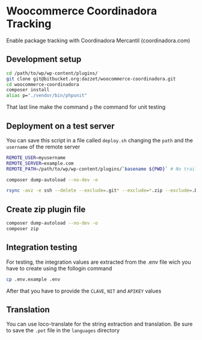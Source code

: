 # Woocommerce Coordinadora Tracking

Enable package tracking with Coordinadora Mercantil (coordinadora.com)

## Development setup

```bash
cd /path/to/wp/wp-content/plugins/
git clone git@bitbucket.org:dazzet/woocommerce-coordinadora.git
cd woocommerce-coordinadora
composer install
alias p="./vendor/bin/phpunit" 
```
That last line make the command `p` the command for unit testing

## Deployment on a test server

You can save this script in a file called `deploy.sh` changing the `path` and the `username` of the remote server
```bash
REMOTE_USER=myusername
REMOTE_SERVER=example.com
REMOTE_PATH=/path/to/wp/wp-content/plugins/`basename ${PWD}` # No trailing '/'

composer dump-autoload --no-dev -o

rsync -avz -e ssh --delete --exclude=.git* --exclude=*.zip --exclude=.DS_Store ./* ${REMOTE_USER}@${REMOTE_SERVER}:${REMOTE_PATH}/
```

## Create zip plugin file

```bash
composer dump-autoload --no-dev -o
composer zip
```

## Integration testing
For testing, the integration values are extracted from the .env file wich you have to create using the follogin command
```bash
cp .env.example .env
```
After that you have to provide the `CLAVE`, `NIT` and `APIKEY` values

## Translation

You can use loco-translate for the string extraction and translation. Be sure to save the `.pot` file in the `languages` directory
